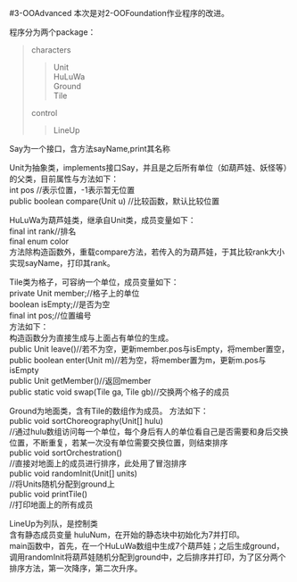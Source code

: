 #3-OOAdvanced
本次是对2-OOFoundation作业程序的改进。 
   
程序分为两个package：
>characters
>>Unit  
>>HuLuWa  
>>Ground  
>>Tile  
>
>control  
>>LineUp

Say为一个接口，含方法sayName,print其名称  

Unit为抽象类，implements接口Say，并且是之后所有单位（如葫芦娃、妖怪等）的父类，目前属性与方法如下：  
int pos //表示位置，-1表示暂无位置  
public boolean compare(Unit u) //比较函数，默认比较位置   

HuLuWa为葫芦娃类，继承自Unit类，成员变量如下：  
final int rank//排名  
final enum color  
方法除构造函数外，重载compare方法，若传入的为葫芦娃，于其比较rank大小  
实现sayName，打印其rank。

Tile类为格子，可容纳一个单位，成员变量如下：  
private Unit member;//格子上的单位  
boolean isEmpty;//是否为空  
final int pos;//位置编号  
方法如下：  
构造函数分为直接生成与上面占有单位的生成。  
public Unit leave()//若不为空，更新member.pos与isEmpty，将member置空，  
public boolean enter(Unit m)//若为空，将member置为m，更新m.pos与isEmpty  
public Unit getMember()//返回member  
public static void swap(Tile ga, Tile gb)//交换两个格子的成员  

Ground为地面类，含有Tile的数组作为成员。
方法如下：  
public void sortChoreography(Unit[] hulu)  
//通过hulu数组访问每一个单位，每个身后有人的单位看自己是否需要和身后交换位置，不断重复，若某一次没有单位需要交换位置，则结束排序  
public void sortOrchestration()  
//直接对地面上的成员进行排序，此处用了冒泡排序  
public void randomInit(Unit[] units)  
//将Units随机分配到ground上  
public void printTile()  
//打印地面上的所有成员  

LineUp为列队，是控制类  
含有静态成员变量 huluNum，在开始的静态块中初始化为7并打印。   
main函数中，首先，在一个HuLuWa数组中生成7个葫芦娃；之后生成ground，调用randomInit将葫芦娃随机分配到ground中，之后排序并打印，为了区分两个排序方法，第一次降序，第二次升序。